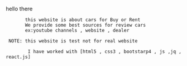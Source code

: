 hello there 
      
           this website is about cars for Buy or Rent 
           We provide some best sources for review cars 
           ex:youtube channels , website , dealer
           
     NOTE: this website is test not for real website 
            
            I have worked with [html5 , css3 , bootstarp4 , js ,jq , react.js]
